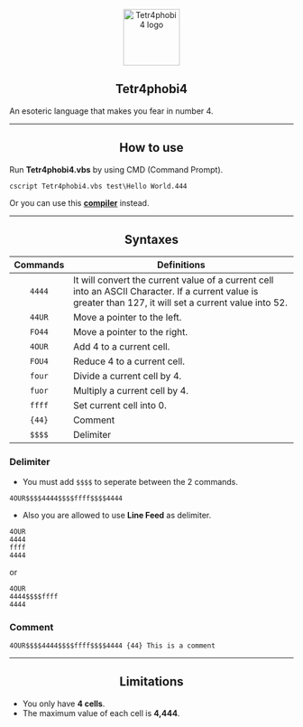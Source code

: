 <p align="Center">
    <img width="100" src="http://www.mediafire.com/convkey/d9ed/edp1u5u2pqv6sv2zg.jpg" alt="Tetr4phobi4 logo">
</a></p>

<h2 align="Center">Tetr4phobi4</h2>
An esoteric language that makes you fear in number 4.

---

<h2 align="Center">How to use</h2>

Run **Tetr4phobi4.vbs** by using CMD (Command Prompt).
```batch
cscript Tetr4phobi4.vbs test\Hello World.444
```

Or you can use this **[compiler](https://cdpn.io/nelmvn/debug/xxZdzGo/xnkabZaZbYxM)** instead.

---

<h2 align="Center">Syntaxes</h2>

| Commands | Definitions |
| :---: | --- |
| `4444` | It will convert the current value of a current cell into an ASCII Character. If a current value is greater than 127, it will set a current value into 52. |
| `44UR` | Move a pointer to the left. |
| `FO44` | Move a pointer to the right. |
| `4OUR` | Add 4 to a current cell. |
| `FOU4` | Reduce 4 to a current cell. |
| `four` | Divide a current cell by 4. |
| `fuor` | Multiply a current cell by 4. |
| `ffff` | Set current cell into 0. |
| `{44}` | Comment |
| `$$$$` | Delimiter |

### Delimiter
* You must add `$$$$` to seperate between the 2 commands.
```tetr4phobi4
4OUR$$$$4444$$$$ffff$$$$4444
```

* Also you are allowed to use **Line Feed** as delimiter.
```tetr4phobi4
4OUR
4444
ffff
4444
```

or

```tetr4phobi4
4OUR
4444$$$$ffff
4444
```

### Comment
```tetr4phobi4
4OUR$$$$4444$$$$ffff$$$$4444 {44} This is a comment
```

---

<h2 align="Center">Limitations</h2>

* You only have **4 cells**.
* The maximum value of each cell is **4,444**.
